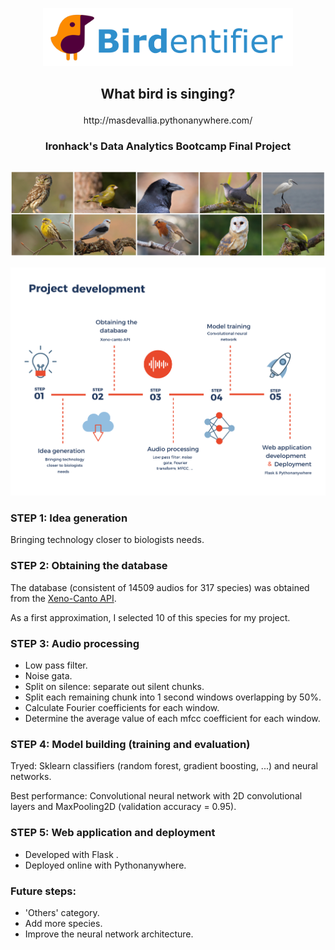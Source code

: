 
<p align="center"><img  src="https://raw.githubusercontent.com/Masdevallia/what-bird-is-singing/master/images/logo.jpg" width="400"></p>

## <p align="center">What bird is singing?</p>
<p align="center">http://masdevallia.pythonanywhere.com/</p>

### <p align="center">Ironhack's Data Analytics Bootcamp Final Project</p>

## 

<p align="center"><img  src="https://raw.githubusercontent.com/Masdevallia/what-bird-is-singing/master/images/photosall.png" width="900"></p>

<p align="center"><img  src="https://raw.githubusercontent.com/Masdevallia/what-bird-is-singing/master/images/index.jpg" width="700"></p>

### STEP 1: Idea generation
Bringing technology closer to biologists needs.

### STEP 2: Obtaining the database
The database (consistent of 14509 audios for 317 species) was obtained from the [Xeno-Canto API](https://www.xeno-canto.org/explore/api).

As a first approximation, I selected 10 of this species for my project.

### STEP 3: Audio processing
- Low pass filter.
- Noise gata.
- Split on silence: separate out silent chunks.
- Split each remaining chunk into 1 second windows overlapping by 50%.
- Calculate Fourier coefficients for each window.
- Determine the average value of each mfcc coefficient for each window.

### STEP 4: Model building (training and evaluation)
Tryed: Sklearn classifiers (random forest, gradient boosting, ...) and neural networks.

Best performance: Convolutional neural network with 2D convolutional layers and MaxPooling2D (validation accuracy = 0.95).

### STEP 5: Web application and deployment
- Developed with Flask .
- Deployed online with Pythonanywhere.

### Future steps:
- 'Others' category.
- Add more species.
- Improve the neural network architecture.